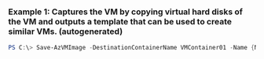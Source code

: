### Example 1: Captures the VM by copying virtual hard disks of the VM and outputs a template that can be used to create similar VMs. (autogenerated)
```powershell
PS C:\> Save-AzVMImage -DestinationContainerName VMContainer01 -Name {Name} -ResourceGroupName MyResourceGroup -VHDNamePrefix {VHDNamePrefix}
```

